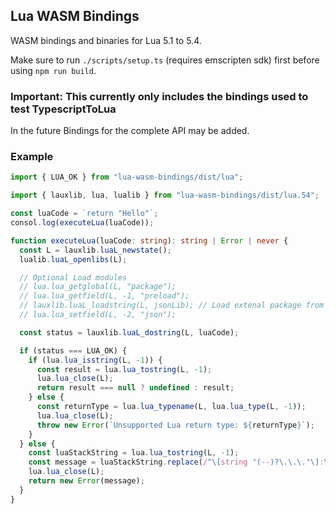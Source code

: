 ## Lua WASM Bindings

WASM bindings and binaries for Lua 5.1 to 5.4.

Make sure to run `./scripts/setup.ts` (requires emscripten sdk) first before using `npm run build`.

### Important: This currently only includes the bindings used to test TypescriptToLua

In the future Bindings for the complete API may be added.

### Example

```ts
import { LUA_OK } from "lua-wasm-bindings/dist/lua";

import { lauxlib, lua, lualib } from "lua-wasm-bindings/dist/lua.54";

const luaCode = `return "Hello"`;
consol.log(executeLua(luaCode));

function executeLua(luaCode: string): string | Error | never {
  const L = lauxlib.luaL_newstate();
  lualib.luaL_openlibs(L);

  // Optional Load modules
  // lua.lua_getglobal(L, "package");
  // lua.lua_getfield(L, -1, "preload");
  // lauxlib.luaL_loadstring(L, jsonLib); // Load extenal package from string
  // lua.lua_setfield(L, -2, "json");

  const status = lauxlib.luaL_dostring(L, luaCode);

  if (status === LUA_OK) {
    if (lua.lua_isstring(L, -1)) {
      const result = lua.lua_tostring(L, -1);
      lua.lua_close(L);
      return result === null ? undefined : result;
    } else {
      const returnType = lua.lua_typename(L, lua.lua_type(L, -1));
      lua.lua_close(L);
      throw new Error(`Unsupported Lua return type: ${returnType}`);
    }
  } else {
    const luaStackString = lua.lua_tostring(L, -1);
    const message = luaStackString.replace(/^\[string "(--)?\.\.\."\]:\d+: /, "");
    lua.lua_close(L);
    return new Error(message);
  }
}
```
